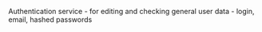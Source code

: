 Authentication service - for editing and checking general user data - login, email, hashed passwords
